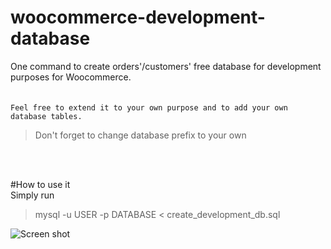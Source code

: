 # woocommerce-development-database
One command to create orders'/customers' free database for development purposes for Woocommerce.
<br>
<br>
<br>
`Feel free to extend it to your own purpose and to add your own database tables.`

> Don't forget to change database prefix to your own
<br>
<br>

#How to use it
<br>
Simply run
> mysql -u USER -p DATABASE < create_development_db.sql 

![Screen shot](https://res.cloudinary.com/amman20/image/upload/v1612079724/Screenshot_from_2021-01-31_10-50-08_bxwz1u.png)
